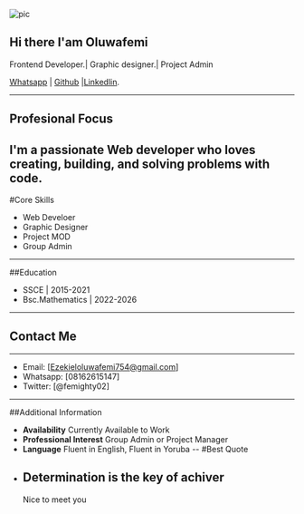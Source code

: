 ![pic](https://images.pexels.com/photos/14653174/pexels-photo-14653174.jpeg?auto=compress&cs=tinysrgb&w=1260&h=750&dpr=1)
## Hi there I'am Oluwafemi 
Frontend Developer.| Graphic designer.| Project Admin

[Whatsapp]() | [Github]() |[Linkedlin]().

---
## Profesional Focus
I'm a passionate Web developer who loves creating, building, and solving problems with code.
---
#Core Skills
- Web Develoer
- Graphic Designer
- Project MOD
- Group Admin
---
##Education
- SSCE | 2015-2021
- Bsc.Mathematics | 2022-2026
---
## Contact Me
---
- Email: [Ezekieloluwafemi754@gmail.com]
- Whatsapp: [08162615147]
- Twitter: [@femighty02]  
---
##Additional Information
- **Availability** Currently Available to Work
- **Professional Interest** Group Admin or Project Manager
- **Language** Fluent in English, Fluent in Yoruba
--
#Best Quote
- Determination is the key of achiver
  --
  Nice to meet you 

